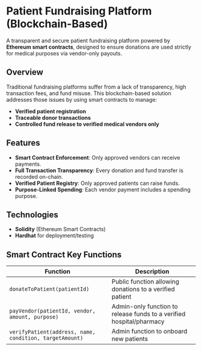 #  Patient Fundraising Platform (Blockchain-Based)

A transparent and secure patient fundraising platform powered by **Ethereum smart contracts**, designed to ensure donations are used strictly for medical purposes via vendor-only payouts.

##  Overview

Traditional fundraising platforms suffer from a lack of transparency, high transaction fees, and fund misuse. This blockchain-based solution addresses those issues by using smart contracts to manage:

- **Verified patient registration**
- **Traceable donor transactions**
- **Controlled fund release to verified medical vendors only**
##  Features

-  **Smart Contract Enforcement**: Only approved vendors can receive payments.
-  **Full Transaction Transparency**: Every donation and fund transfer is recorded on-chain.
-  **Verified Patient Registry**: Only approved patients can raise funds.
-  **Purpose-Linked Spending**: Each vendor payment includes a spending purpose.

##  Technologies

- **Solidity** (Ethereum Smart Contracts)
- **Hardhat** for deployment/testing

##  Smart Contract Key Functions

| Function | Description |
|---------|-------------|
| `donateToPatient(patientId)` | Public function allowing donations to a verified patient |
| `payVendor(patientId, vendor, amount, purpose)` | Admin-only function to release funds to a verified hospital/pharmacy |
| `verifyPatient(address, name, condition, targetAmount)` | Admin function to onboard new patients |
